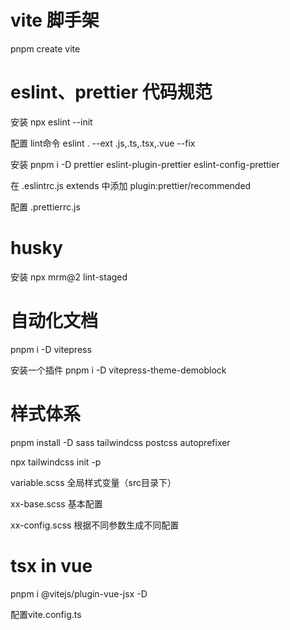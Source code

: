 # vite 脚手架
pnpm create vite

# eslint、prettier 代码规范
安装 npx eslint --init

配置 lint命令 eslint . --ext .js,.ts,.tsx,.vue --fix

安装 pnpm i -D prettier eslint-plugin-prettier eslint-config-prettier

在 .eslintrc.js extends 中添加 plugin:prettier/recommended

配置 .prettierrc.js

# husky 

安装 npx mrm@2 lint-staged

# 自动化文档

pnpm i -D vitepress

安装一个插件 pnpm i -D vitepress-theme-demoblock

# 样式体系

pnpm install -D sass tailwindcss postcss autoprefixer

npx tailwindcss init -p

variable.scss 全局样式变量（src目录下）

xx-base.scss 基本配置 

xx-config.scss 根据不同参数生成不同配置

# tsx in vue

pnpm i @vitejs/plugin-vue-jsx -D

配置vite.config.ts
